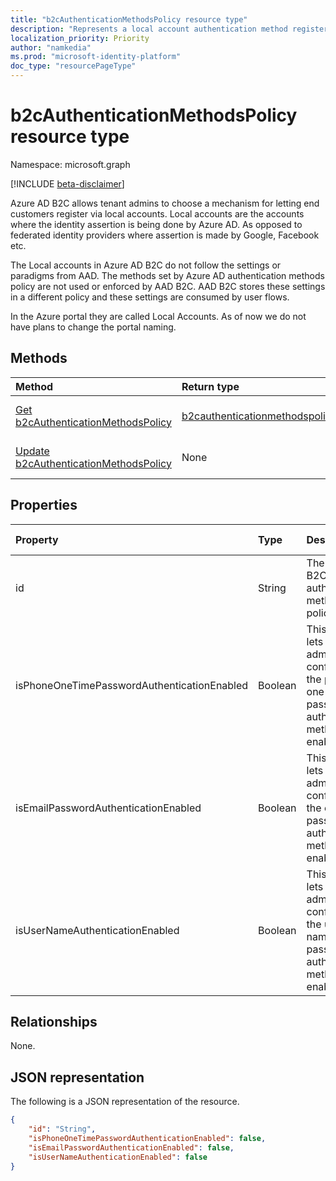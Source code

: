 ```yaml
---
title: "b2cAuthenticationMethodsPolicy resource type"
description: "Represents a local account authentication method registered to a user configured in a B2C tenant."
localization_priority: Priority
author: "namkedia"
ms.prod: "microsoft-identity-platform"
doc_type: "resourcePageType"
---
```


# b2cAuthenticationMethodsPolicy resource type

Namespace: microsoft.graph

[!INCLUDE [beta-disclaimer](../../includes/beta-disclaimer.md)]

Azure AD B2C allows tenant admins to choose a mechanism for letting end customers register via local accounts. Local accounts are the accounts where the identity assertion is being done by Azure AD. As opposed to federated identity providers where assertion is made by Google, Facebook etc.

The Local accounts in Azure AD B2C do not follow the settings or paradigms from AAD. The methods set by Azure AD authentication methods policy are not used or enforced by AAD B2C. AAD B2C stores these settings in a different policy and these settings are consumed by user flows.

In the Azure portal they are called Local Accounts. As of now we do not have plans to change the portal naming.

## Methods

| Method       | Return type | Description |
|:-------------|:------------|:------------|
| [Get b2cAuthenticationMethodsPolicy](../api/b2cauthenticationmethodspolicy-get.md) | [b2cauthenticationmethodspolicy](b2cauthenticationmethodspolicy.md) | Read the properties of an **b2cauthenticationmethodspolicy** object. |
| [Update b2cAuthenticationMethodsPolicy](../api/b2cauthenticationmethodspolicy-update.md) | None | Update the properties of an **b2cauthenticationmethodspolicy** objects. |

## Properties

| Property     | Type        | Description |Key	|Required |	Read Only|
|:-------------|:------------|:------------|:---|:--------|:---------|
|id|String|The id of the B2C authentication methods policy|Yes|No|Yes|
|isPhoneOneTimePasswordAuthenticationEnabled|Boolean|This property lets the tenant admin configure if the phone one time password authentication method is enabled|No|No|No|
|isEmailPasswordAuthenticationEnabled|Boolean|This property lets the tenant admin configure if the email and password authentication method is enabled|No|No|No|
|isUserNameAuthenticationEnabled|Boolean|This property lets the tenant admin configure if the user name and password authentication method is enabled|No|No|No|
## Relationships

None.

## JSON representation

The following is a JSON representation of the resource.

<!-- {
  "blockType": "resource",
  "optionalProperties": [

  ],
  "@odata.type": "microsoft.graph.b2cAuthenticationMethodsPolicy",
  "baseType": "",
  "keyProperty": "id"
}-->

```json
{
    "id": "String",
    "isPhoneOneTimePasswordAuthenticationEnabled": false,
    "isEmailPasswordAuthenticationEnabled": false,
    "isUserNameAuthenticationEnabled": false
}
```

<!-- uuid: 16cd6b66-4b1a-43a1-adaf-3a886856ed98
2019-02-04 14:57:30 UTC -->
<!-- {
  "type": "#page.annotation",
  "description": "b2cAuthenticationMethodsPolicy resource",
  "keywords": "",
  "section": "documentation",
  "tocPath": ""
}-->
